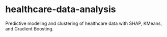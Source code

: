 # healthcare-data-analysis
Predictive modeling and clustering of healthcare data with SHAP, KMeans, and Gradient Boosting.
